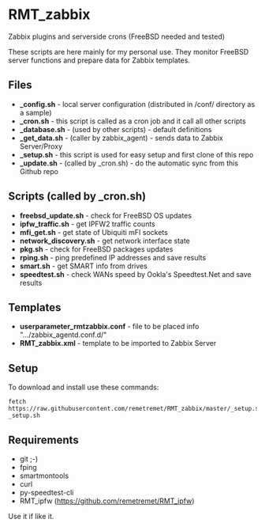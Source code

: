 # RMT_zabbix
Zabbix plugins and serverside crons (FreeBSD needed and tested)

These scripts are here mainly for my personal use. They monitor FreeBSD server functions and prepare data for Zabbix templates.

Files
----
- **_config.sh** - local server configuration (distributed in /conf/ directory as a sample)
- **_cron.sh** - this script is called as a cron job and it call all other scripts
- **_database.sh** - (used by other scripts) - default definitions
- **_get_data.sh** - (caller by zabbix_agent) - sends data to Zabbix Server/Proxy
- **_setup.sh** - this script is used for easy setup and first clone of this repo
- **_update.sh** - (called by _cron.sh) - do the automatic sync from this Github repo


Scripts (called by _cron.sh)
----
- **freebsd_update.sh** - check for FreeBSD OS updates
- **ipfw_traffic.sh** - get IPFW2 traffic counts
- **mfi_get.sh** - get state of Ubiquiti mFI sockets
- **network_discovery.sh** - get network interface state
- **pkg.sh** - check for FreeBSD packages updates
- **rping.sh** - ping predefined IP addresses and save results
- **smart.sh** - get SMART info from drives
- **speedtest.sh** - check WANs speed by Ookla's Speedtest.Net and save results


Templates
----
- **userparameter_rmtzabbix.conf** - file to be placed info ".../zabbix_agentd.conf.d/"
- **RMT_zabbix.xml** - template to be imported to Zabbix Server 


Setup
----
To download and install use these commands:
```
fetch https://raw.githubusercontent.com/remetremet/RMT_zabbix/master/_setup.sh
_setup.sh
```


Requirements
----
 - git ;-)
 - fping
 - smartmontools
 - curl
 - py-speedtest-cli
 - RMT_ipfw (https://github.com/remetremet/RMT_ipfw)


Use it if like it.
